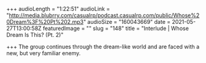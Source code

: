 +++
audioLength = "1:22:51"
audioLink = "http://media.blubrry.com/casualrp/podcast.casualrp.com/public/Whose%20Dream%3F%20Pt%202.mp3"
audioSize = "160043669"
date = 2021-05-27T13:00:58Z
featuredImage = ""
slug = "148"
title = "Interlude | Whose Dream Is This? (Pt. 2)"

+++
The group continues through the dream-like world and are faced with a new, but very familiar enemy.